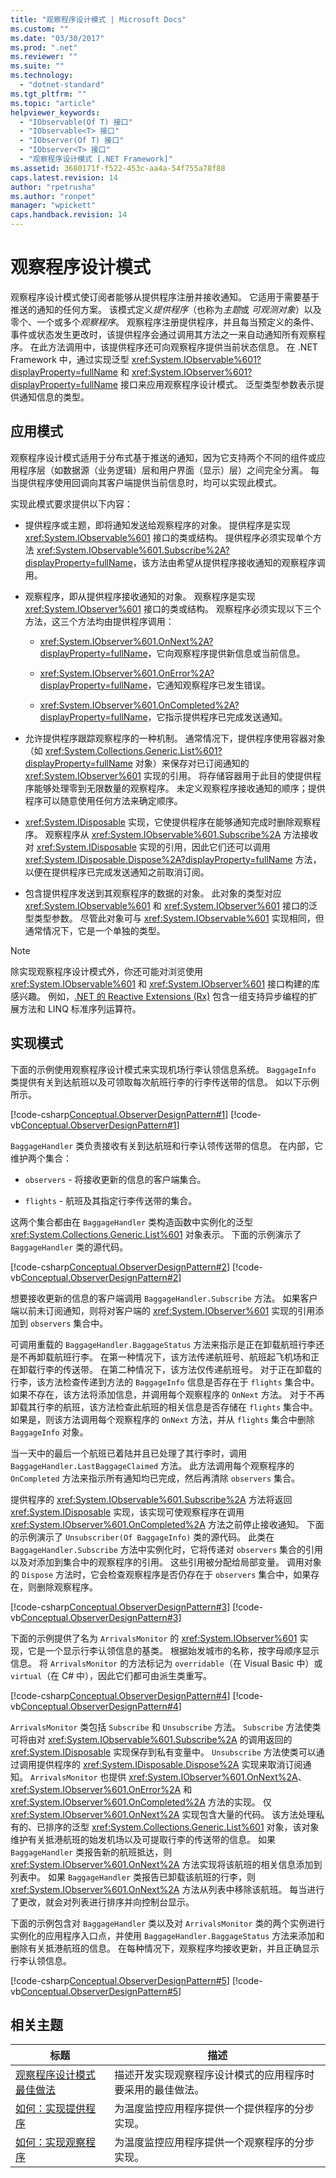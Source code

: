 ```yaml
---
title: "观察程序设计模式 | Microsoft Docs"
ms.custom: ""
ms.date: "03/30/2017"
ms.prod: ".net"
ms.reviewer: ""
ms.suite: ""
ms.technology: 
  - "dotnet-standard"
ms.tgt_pltfrm: ""
ms.topic: "article"
helpviewer_keywords: 
  - "IObservable(Of T) 接口"
  - "IObservable<T> 接口"
  - "IObserver(Of T) 接口"
  - "IObserver<T> 接口"
  - "观察程序设计模式 [.NET Framework]"
ms.assetid: 3680171f-f522-453c-aa4a-54f755a78f88
caps.latest.revision: 14
author: "rpetrusha"
ms.author: "ronpet"
manager: "wpickett"
caps.handback.revision: 14
---
```

# 观察程序设计模式
观察程序设计模式使订阅者能够从提供程序注册并接收通知。  它适用于需要基于推送的通知的任何方案。  该模式定义*提供程序*（也称为*主题*或 *可观测对象*）以及零个、一个或多个*观察程序*。  观察程序注册提供程序，并且每当预定义的条件、事件或状态发生更改时，该提供程序会通过调用其方法之一来自动通知所有观察程序。  在此方法调用中，该提供程序还可向观察程序提供当前状态信息。  在 .NET Framework 中，通过实现泛型 <xref:System.IObservable%601?displayProperty=fullName> 和 <xref:System.IObserver%601?displayProperty=fullName> 接口来应用观察程序设计模式。  泛型类型参数表示提供通知信息的类型。  
  
## 应用模式  
 观察程序设计模式适用于分布式基于推送的通知，因为它支持两个不同的组件或应用程序层（如数据源（业务逻辑）层和用户界面（显示）层）之间完全分离。  每当提供程序使用回调向其客户端提供当前信息时，均可以实现此模式。  
  
 实现此模式要求提供以下内容：  
  
-   提供程序或主题，即将通知发送给观察程序的对象。  提供程序是实现 <xref:System.IObservable%601> 接口的类或结构。  提供程序必须实现单个方法 <xref:System.IObservable%601.Subscribe%2A?displayProperty=fullName>，该方法由希望从提供程序接收通知的观察程序调用。  
  
-   观察程序，即从提供程序接收通知的对象。  观察程序是实现 <xref:System.IObserver%601> 接口的类或结构。  观察程序必须实现以下三个方法，这三个方法均由提供程序调用：  
  
    -   <xref:System.IObserver%601.OnNext%2A?displayProperty=fullName>，它向观察程序提供新信息或当前信息。  
  
    -   <xref:System.IObserver%601.OnError%2A?displayProperty=fullName>，它通知观察程序已发生错误。  
  
    -   <xref:System.IObserver%601.OnCompleted%2A?displayProperty=fullName>，它指示提供程序已完成发送通知。  
  
-   允许提供程序跟踪观察程序的一种机制。  通常情况下，提供程序使用容器对象（如 <xref:System.Collections.Generic.List%601?displayProperty=fullName> 对象）来保存对已订阅通知的 <xref:System.IObserver%601> 实现的引用。  将存储容器用于此目的使提供程序能够处理零到无限数量的观察程序。  未定义观察程序接收通知的顺序；提供程序可以随意使用任何方法来确定顺序。  
  
-   <xref:System.IDisposable> 实现，它使提供程序在能够通知完成时删除观察程序。  观察程序从 <xref:System.IObservable%601.Subscribe%2A> 方法接收对 <xref:System.IDisposable> 实现的引用，因此它们还可以调用 <xref:System.IDisposable.Dispose%2A?displayProperty=fullName> 方法，以便在提供程序已完成发送通知之前取消订阅。  
  
-   包含提供程序发送到其观察程序的数据的对象。  此对象的类型对应 <xref:System.IObservable%601> 和 <xref:System.IObserver%601> 接口的泛型类型参数。  尽管此对象可与 <xref:System.IObservable%601> 实现相同，但通常情况下，它是一个单独的类型。  
  
> [!NOTE]
>  除实现观察程序设计模式外，你还可能对浏览使用 <xref:System.IObservable%601> 和 <xref:System.IObserver%601> 接口构建的库感兴趣。  例如，[.NET 的 Reactive Extensions \(Rx\)](http://go.microsoft.com/fwlink/?LinkId=186345) 包含一组支持异步编程的扩展方法和 LINQ 标准序列运算符。  
  
## 实现模式  
 下面的示例使用观察程序设计模式来实现机场行李认领信息系统。  `BaggageInfo` 类提供有关到达航班以及可领取每次航班行李的行李传送带的信息。  如以下示例所示。  
  
 [!code-csharp[Conceptual.ObserverDesignPattern#1](../../../samples/snippets/csharp/VS_Snippets_CLR/conceptual.observerdesignpattern/cs/provider.cs#1)]
 [!code-vb[Conceptual.ObserverDesignPattern#1](../../../samples/snippets/visualbasic/VS_Snippets_CLR/conceptual.observerdesignpattern/vb/provider.vb#1)]  
  
 `BaggageHandler` 类负责接收有关到达航班和行李认领传送带的信息。  在内部，它维护两个集合：  
  
-   `observers` \- 将接收更新的信息的客户端集合。  
  
-   `flights` \- 航班及其指定行李传送带的集合。  
  
 这两个集合都由在 `BaggageHandler` 类构造函数中实例化的泛型 <xref:System.Collections.Generic.List%601> 对象表示。  下面的示例演示了 `BaggageHandler` 类的源代码。  
  
 [!code-csharp[Conceptual.ObserverDesignPattern#2](../../../samples/snippets/csharp/VS_Snippets_CLR/conceptual.observerdesignpattern/cs/provider.cs#2)]
 [!code-vb[Conceptual.ObserverDesignPattern#2](../../../samples/snippets/visualbasic/VS_Snippets_CLR/conceptual.observerdesignpattern/vb/provider.vb#2)]  
  
 想要接收更新的信息的客户端调用 `BaggageHandler.Subscribe` 方法。  如果客户端以前未订阅通知，则将对客户端的 <xref:System.IObserver%601> 实现的引用添加到 `observers` 集合中。  
  
 可调用重载的 `BaggageHandler.BaggageStatus` 方法来指示是正在卸载航班行李还是不再卸载航班行李。  在第一种情况下，该方法传递航班号、航班起飞机场和正在卸载行李的传送带。  在第二种情况下，该方法仅传递航班号。  对于正在卸载的行李，该方法检查传递到方法的 `BaggageInfo` 信息是否存在于 `flights` 集合中。  如果不存在，该方法将添加信息，并调用每个观察程序的 `OnNext` 方法。  对于不再卸载其行李的航班，该方法检查此航班的相关信息是否存储在 `flights` 集合中。  如果是，则该方法调用每个观察程序的 `OnNext` 方法，并从 `flights` 集合中删除 `BaggageInfo` 对象。  
  
 当一天中的最后一个航班已着陆并且已处理了其行李时，调用 `BaggageHandler.LastBaggageClaimed` 方法。  此方法调用每个观察程序的 `OnCompleted` 方法来指示所有通知均已完成，然后再清除 `observers` 集合。  
  
 提供程序的 <xref:System.IObservable%601.Subscribe%2A> 方法将返回 <xref:System.IDisposable> 实现，该实现可使观察程序在调用 <xref:System.IObserver%601.OnCompleted%2A> 方法之前停止接收通知。  下面的示例演示了 `Unsubscriber(Of BaggageInfo)` 类的源代码。  此类在 `BaggageHandler.Subscribe` 方法中实例化时，它将传递对 `observers` 集合的引用以及对添加到集合中的观察程序的引用。  这些引用被分配给局部变量。  调用对象的 `Dispose` 方法时，它会检查观察程序是否仍存在于 `observers` 集合中，如果存在，则删除观察程序。  
  
 [!code-csharp[Conceptual.ObserverDesignPattern#3](../../../samples/snippets/csharp/VS_Snippets_CLR/conceptual.observerdesignpattern/cs/provider.cs#3)]
 [!code-vb[Conceptual.ObserverDesignPattern#3](../../../samples/snippets/visualbasic/VS_Snippets_CLR/conceptual.observerdesignpattern/vb/provider.vb#3)]  
  
 下面的示例提供了名为 `ArrivalsMonitor` 的 <xref:System.IObserver%601> 实现，它是一个显示行李认领信息的基类。  根据始发城市的名称，按字母顺序显示信息。  将 `ArrivalsMonitor` 的方法标记为 `overridable`（在 Visual Basic 中）或 `virtual`（在 C\# 中），因此它们都可由派生类重写。  
  
 [!code-csharp[Conceptual.ObserverDesignPattern#4](../../../samples/snippets/csharp/VS_Snippets_CLR/conceptual.observerdesignpattern/cs/observer.cs#4)]
 [!code-vb[Conceptual.ObserverDesignPattern#4](../../../samples/snippets/visualbasic/VS_Snippets_CLR/conceptual.observerdesignpattern/vb/observer.vb#4)]  
  
 `ArrivalsMonitor` 类包括 `Subscribe` 和 `Unsubscribe` 方法。  `Subscribe` 方法使类可将由对 <xref:System.IObservable%601.Subscribe%2A> 的调用返回的 <xref:System.IDisposable> 实现保存到私有变量中。  `Unsubscribe` 方法使类可以通过调用提供程序的 <xref:System.IDisposable.Dispose%2A> 实现来取消订阅通知。  `ArrivalsMonitor` 也提供 <xref:System.IObserver%601.OnNext%2A>、<xref:System.IObserver%601.OnError%2A> 和 <xref:System.IObserver%601.OnCompleted%2A> 方法的实现。  仅 <xref:System.IObserver%601.OnNext%2A> 实现包含大量的代码。  该方法处理私有的、已排序的泛型 <xref:System.Collections.Generic.List%601> 对象，该对象维护有关抵港航班的始发机场以及可提取行李的传送带的信息。  如果 `BaggageHandler` 类报告新的航班抵达，则 <xref:System.IObserver%601.OnNext%2A> 方法实现将该航班的相关信息添加到列表中。  如果 `BaggageHandler` 类报告已卸载该航班的行李，则 <xref:System.IObserver%601.OnNext%2A> 方法从列表中移除该航班。  每当进行了更改，就会对列表进行排序并向控制台显示。  
  
 下面的示例包含对 `BaggageHandler` 类以及对 `ArrivalsMonitor` 类的两个实例进行实例化的应用程序入口点，并使用 `BaggageHandler.BaggageStatus` 方法来添加和删除有关抵港航班的信息。  在每种情况下，观察程序均接收更新，并且正确显示行李认领信息。  
  
 [!code-csharp[Conceptual.ObserverDesignPattern#5](../../../samples/snippets/csharp/VS_Snippets_CLR/conceptual.observerdesignpattern/cs/program.cs#5)]
 [!code-vb[Conceptual.ObserverDesignPattern#5](../../../samples/snippets/visualbasic/VS_Snippets_CLR/conceptual.observerdesignpattern/vb/module1.vb#5)]  
  
## 相关主题  
  
|标题|描述|  
|--------|--------|  
|[观察程序设计模式最佳做法](../../../docs/standard/events/observer-design-pattern-best-practices.md)|描述开发实现观察程序设计模式的应用程序时要采用的最佳做法。|  
|[如何：实现提供程序](../../../docs/standard/events/how-to-implement-a-provider.md)|为温度监控应用程序提供一个提供程序的分步实现。|  
|[如何：实现观察程序](../../../docs/standard/events/how-to-implement-an-observer.md)|为温度监控应用程序提供一个观察程序的分步实现。|